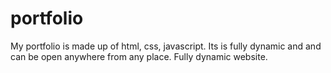 # portfolio
My portfolio is made up of html, css, javascript. Its is fully dynamic and and can be open anywhere from any place. Fully dynamic website.
